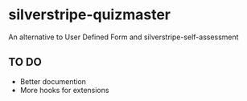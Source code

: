 # silverstripe-quizmaster
An alternative to User Defined Form and silverstripe-self-assessment

## TO DO
- Better documention
- More hooks for extensions
